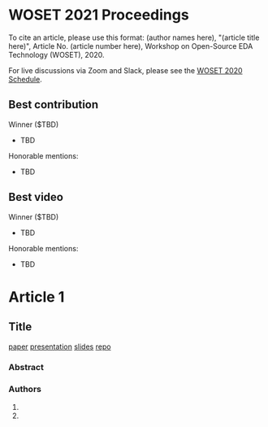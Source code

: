 #  WOSET 2021 Proceedings

To cite an article, please use this format:
(author names here), "(article title here)", Article No. (article number here), Workshop on Open-Source EDA Technology (WOSET), 2020.

For live discussions via Zoom and Slack, please see the [WOSET 2020 Schedule](WOSET2020-schedule.md).

## Best contribution

Winner ($TBD)
* TBD

Honorable mentions:
* TBD


## Best video

Winner ($TBD)
* TBD

Honorable mentions:
* TBD

# Article 1

## Title
[paper](PDFs/2021/a01.pdf)
[presentation]()
[slides](PDFs/2021/a01-slides.pdf)
[repo]()

### Abstract

### Authors
1.
2.